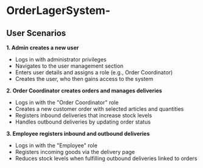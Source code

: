 # OrderLagerSystem-

## User Scenarios
**1. Admin creates a new user**
- Logs in with administrator privileges
- Navigates to the user management section
- Enters user details and assigns a role (e.g., Order Coordinator)
- Creates the user, who then gains access to the system

**2. Order Coordinator creates orders and manages deliveries**
- Logs in with the "Order Coordinator" role
- Creates a new customer order with selected articles and quantities
- Registers inbound deliveries that increase stock levels
- Handles outbound deliveries by updating order status

**3. Employee registers inbound and outbound deliveries**
- Logs in with the "Employee" role
- Registers incoming goods via the delivery page
- Reduces stock levels when fulfilling outbound deliveries linked to orders


